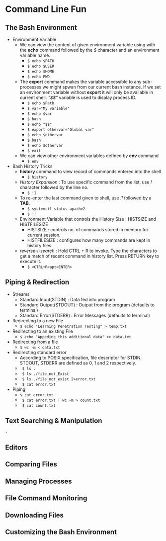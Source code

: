 # Command Line Fun

## The Bash Environment
- Environment Variable
    - We can view the content of given environment variable using with the **echo** command followed by the *$* character and an environment variable name.
        - ``` $ echo $PATH ```
        - ``` $ echo $USER ```
        - ``` $ echo $HOME ```
        - ``` $ echo PWD ```
    - The **export** command makes the variable accessible to any sub-processes we might spwan from our current bash instance. If we set an environment variable without **export** it will only be available in current shell. *"$$"* variable is used to display process ID.
        - ``` $ echo $Path ```
        - ``` $ var="My variable" ```
        - ``` $ echo $var ```
        - ``` $ bash ```
        - ``` $ echo "$$" ```
        - ``` $ export othervar="Global var" ```
        - ``` $ echo $othervar ```
        - ``` $ bash ```
        - ``` $ echo $othervar ```
        - ``` $ exit ```
    - We can view other environment variables defined by **env** command 
        - ``` $ env ```
- Bash History Tricks
    - **history** command to view record of commands entered into the shell
        - ``` $ history ```
    - *History Expansion* :  To use specific command from the list, use *!* character followed by the line no. 
        - ``` $ !1 ```
    - To re-enter the last command given to shell, use *!!* followed by a **TAB**.
        - ``` $ systemctl status apache2 ```
        - ``` $ !! ```
    - Environment Variable that controls the History Size : HISTSIZE and HISTFILESIZE
        - HISTSIZE : controls no. of commands stored in memory for current session.
        - HISTFILESIZE : configures how many commands are kept in history files.
    - *reverse-i-search* : Hold CTRL + R to invoke. Type the characters to get a match of recent command in history list. Press RETURN key to execute it.
        - ``` $ <CTRL+R>apt<ENTER> ``` 
## Piping & Redirection
- Streams
    - Standard Input(STDIN) : Data fed into program
    - Standard Output(STDOUT) : Output from the program (defaults to terminal)
    - Standard Error(STDERR) : Error Messages (defaults to terminal)
- Redirecting to a new File
    - ``` $ echo "Learning Penetration Testing" > temp.txt ```
- Redirecting to an existing File
    - ``` $ echo "Appeding this additional data" >> data.txt ```
- Redirecting from a file
    - ``` $ wc -m < data.txt ```
- Redirecting standard error
    - According to POSIX specification, file descriptor for STDIN, STDOUT, STDERR are defined as 0, 1 and 2 respectively.
    - ``` $ ls .```
    - ``` $ ls ./file_not_Exist```
    - ``` $ ls ./file_not_exist 2>error.txt```
    - ``` $ cat error.txt```
- Piping
    - ``` $ cat error.txt ```
    - ``` $ cat error.txt | wc -m > count.txt```
    - ``` $ cat count.txt```
## Text Searching & Manipulation
    - 
## Editors
## Comparing Files
## Managing Processes
## File Command Monitoring
## Downloading Files
## Customizing the Bash Environment
